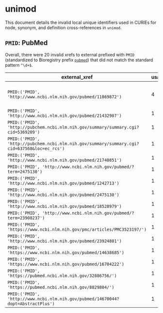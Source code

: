 # unimod

This document details the invalid local unique identifiers used in CURIEs
for node, synonym, and definition cross-references in `unimod`.


## `PMID`: PubMed

Overall, there were 20 invalid
xrefs to external prefixed with `PMID` (standardized to Bioregistry
prefix [`pubmed`](https://bioregistry.io/pubmed)) that
did not match the standard pattern `^\d+$`.

| external_xref                                                                                |   usages_count | usages                                                                                                                                                                                                     |
|----------------------------------------------------------------------------------------------|----------------|------------------------------------------------------------------------------------------------------------------------------------------------------------------------------------------------------------|
| `PMID:('PMID', 'http://www.ncbi.nlm.nih.gov/pubmed/11869872')`                               |              4 | [UNIMOD:1281](https://bioregistry.io/UNIMOD:1281), [UNIMOD:1310](https://bioregistry.io/UNIMOD:1310), [UNIMOD:1315](https://bioregistry.io/UNIMOD:1315), [UNIMOD:1317](https://bioregistry.io/UNIMOD:1317) |
| `PMID:('PMID', 'http://www.ncbi.nlm.nih.gov/pubmed/21432907')`                               |              1 | [UNIMOD:1036](https://bioregistry.io/UNIMOD:1036)                                                                                                                                                          |
| `PMID:('PMID', 'http://pubchem.ncbi.nlm.nih.gov/summary/summary.cgi?cid=5369209')`           |              1 | [UNIMOD:1253](https://bioregistry.io/UNIMOD:1253)                                                                                                                                                          |
| `PMID:('PMID', 'http://pubchem.ncbi.nlm.nih.gov/summary/summary.cgi?cid=637568&loc=ec_rcs')` |              1 | [UNIMOD:1262](https://bioregistry.io/UNIMOD:1262)                                                                                                                                                          |
| `PMID:('PMID', 'http://www.ncbi.nlm.nih.gov/pubmed/21740851')`                               |              1 | [UNIMOD:1327](https://bioregistry.io/UNIMOD:1327)                                                                                                                                                          |
| `PMID:('PMID', 'http://www.ncbi.nlm.nih.gov/pubmed/?term=2475130')`                          |              1 | [UNIMOD:1380](https://bioregistry.io/UNIMOD:1380)                                                                                                                                                          |
| `PMID:('PMID', 'http://www.ncbi.nlm.nih.gov/pubmed/1242713')`                                |              1 | [UNIMOD:1381](https://bioregistry.io/UNIMOD:1381)                                                                                                                                                          |
| `PMID:('PMID', 'http://www.ncbi.nlm.nih.gov/pubmed/2475130')`                                |              1 | [UNIMOD:1381](https://bioregistry.io/UNIMOD:1381)                                                                                                                                                          |
| `PMID:('PMID', 'http://www.ncbi.nlm.nih.gov/pubmed/18528979')`                               |              1 | [UNIMOD:1382](https://bioregistry.io/UNIMOD:1382)                                                                                                                                                          |
| `PMID:('PMID', 'http://www.ncbi.nlm.nih.gov/pubmed/?term=23908237')`                         |              1 | [UNIMOD:1387](https://bioregistry.io/UNIMOD:1387)                                                                                                                                                          |
| `PMID:('PMID', 'https://www.ncbi.nlm.nih.gov/pmc/articles/PMC3523197/')`                     |              1 | [UNIMOD:1839](https://bioregistry.io/UNIMOD:1839)                                                                                                                                                          |
| `PMID:('PMID', 'http://www.ncbi.nlm.nih.gov/pubmed/23924801')`                               |              1 | [UNIMOD:1840](https://bioregistry.io/UNIMOD:1840)                                                                                                                                                          |
| `PMID:('PMID', 'https://www.ncbi.nlm.nih.gov/pubmed/14638685')`                              |              1 | [UNIMOD:1875](https://bioregistry.io/UNIMOD:1875)                                                                                                                                                          |
| `PMID:('PMID', 'https://www.ncbi.nlm.nih.gov/pubmed/16704222')`                              |              1 | [UNIMOD:1875](https://bioregistry.io/UNIMOD:1875)                                                                                                                                                          |
| `PMID:('PMID', 'https://pubmed.ncbi.nlm.nih.gov/32886756/')`                                 |              1 | [UNIMOD:2022](https://bioregistry.io/UNIMOD:2022)                                                                                                                                                          |
| `PMID:('PMID', 'https://pubmed.ncbi.nlm.nih.gov/8829804/')`                                  |              1 | [UNIMOD:2040](https://bioregistry.io/UNIMOD:2040)                                                                                                                                                          |
| `PMID:('PMID', 'http://www.ncbi.nlm.nih.gov/pubmed/14670044?dopt=AbstractPlus')`             |              1 | [UNIMOD:986](https://bioregistry.io/UNIMOD:986)                                                                                                                                                            |


